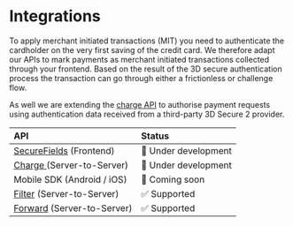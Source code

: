 # Integrations

To apply merchant initiated transactions \(MIT\) you need to authenticate the cardholder on the very first saving of the credit card. We therefore adapt our APIs to mark payments as merchant initiated transactions collected through your frontend. Based on the  result of the 3D secure authentication process the transaction can go through either a frictionless or challenge flow. 

As well we are extending the [charge API](../../use-stored-cards/authorize.md) to authorise payment requests using authentication data received from a third-party 3D Secure 2 provider.

| API | Status |
| :--- | :--- |
| [SecureFields](../../collect-and-store-cards/capture-iframes/) \(Frontend\) | 🚧 Under development |
| [Charge ](../../use-stored-cards/authorize.md)\(Server-to-Server\) | 🚧 Under development |
| Mobile SDK \(Android / iOS\) | 🚧 Coming soon |
| [Filter](../../collect-and-store-cards/filter-payloads.md) \(Server-to-Server\) | ✅ Supported  |
| [Forward](../../use-stored-cards/forward/) \(Server-to-Server\) | ✅ Supported  |


